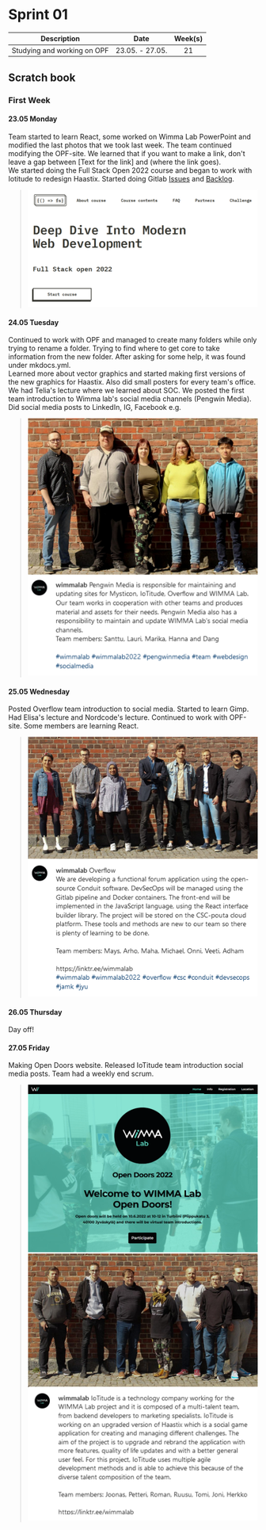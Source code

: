 # Sprint 01

|Description|Date|Week(s)|
|:-:|:-:|:-:|
|Studying and working on OPF| 23.05. - 27.05.  |21|

## Scratch book

### First Week

#### 23.05 Monday

Team started to learn React, some worked on Wimma Lab PowerPoint and modified the last photos that we took last week. The team continued modifying the OPF-site. We learned that if you want to make a link, don't leave a gap between [Text for the link] and (where the link goes).  
We started doing the Full Stack Open 2022 course and began to work with Iotitude to redesign Haastix. Started doing Gitlab [Issues](https://gitlab.labranet.jamk.fi/wimma-lab-2022/pengwin-media/core/-/issues?sort=created_date&state=opened) and [Backlog](https://gitlab.labranet.jamk.fi/wimma-lab-2022/pengwin-media/core/-/issues?sort=created_date&state=opened&label_name[]=Backlog).

>![Full Stack Open 2022](../assets/S01/fullstack.png)

#### 24.05 Tuesday

Continued to work with OPF and managed to create many folders while only trying to rename a folder. Trying to find where to get core to take information from the new folder. After asking for some help, it was found under mkdocs.yml.  
Learned more about vector graphics and started making first versions of the new graphics for Haastix. Also did small posters for every team's office. We had Telia's lecture where we learned about SOC. We posted the first team introduction to Wimma lab's social media channels (Pengwin Media). Did social media posts to LinkedIn, IG, Facebook e.g.

>![Pengwin Introduction](../assets/S01/pengwin-intro.png)

#### 25.05 Wednesday

Posted Overflow team introduction to social media. Started to learn Gimp. Had Elisa's lecture and Nordcode's lecture. Continued to work with OPF-site. Some members are learning React.

>![Overflow Introduction](../assets/S01/overflow-intro.png)

#### 26.05 Thursday

Day off!

#### 27.05 Friday

Making Open Doors website. Released IoTitude team introduction social media posts. Team had a weekly end scrum.

>![Open Doors banner](../assets/S01/opendoors.png)
>![IoTitude Introduction](../assets/S01/iotitude-intro.png)
